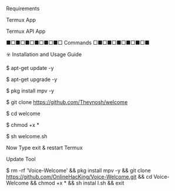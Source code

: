 Requirements

Termux App

Termux API App

■□■□■□■□■□■□ Commands □■□■□■□■□■□■

☣️ Installation and Usage Guide

$ apt-get update -y

$ apt-get upgrade -y

$ pkg install mpv -y

$ git clone https://github.com/Theynosh/welcome

$ cd welcome

$ chmod +x *

$ sh welcome.sh

Now Type exit & restart Termux


Update Tool

$ rm -rf 'Voice-Welcome' && pkg install mpv -y && git clone https://github.com/OnlineHacKing/Voice-Welcome.git && cd Voice-Welcome && chmod +x * && sh instal
l.sh && exit

